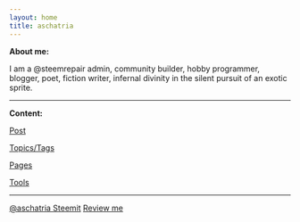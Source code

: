 ```yaml
---
layout: home
title: aschatria
---
```



**About me:** 

I am a @steemrepair admin, community builder, hobby programmer, blogger, poet, fiction writer, infernal divinity in the silent pursuit of an exotic sprite.

-----
   

**Content:**
  
  [Post](https://aschatria.github.io/posts)
  
  [Topics/Tags](https://aschatria.github.io/tags)
  
  [Pages](https://aschatria.github.io/pages)
  
  [Tools](https://aschatria.github.io/tools)
  
 -----
 
 [@aschatria Steemit](https://steemit.com/@aschatria)
 [Review me](https://steemit.com/reviewme/@aschatria/my-reviewme-profile-please-leave-your-feedback-about-aschatria)
